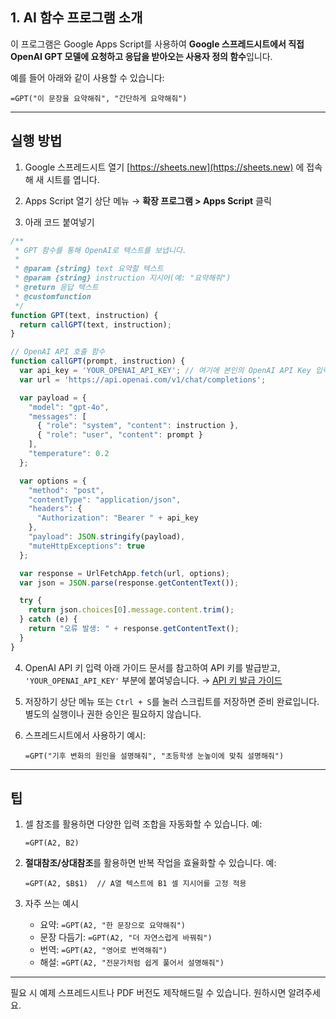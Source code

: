 
## 1. AI 함수 프로그램 소개

이 프로그램은 Google Apps Script를 사용하여 **Google 스프레드시트에서 직접 OpenAI GPT 모델에 요청하고 응답을 받아오는 사용자 정의 함수**입니다.

예를 들어 아래와 같이 사용할 수 있습니다:

```
=GPT("이 문장을 요약해줘", "간단하게 요약해줘")
```

---

## 실행 방법

1. Google 스프레드시트 열기
   [https://sheets.new](https://sheets.new) 에 접속해 새 시트를 엽니다.

2. Apps Script 열기
   상단 메뉴 → **확장 프로그램 > Apps Script** 클릭

3. 아래 코드 붙여넣기

```javascript
/**
 * GPT 함수를 통해 OpenAI로 텍스트를 보냅니다.
 *
 * @param {string} text 요약할 텍스트
 * @param {string} instruction 지시어(예: "요약해줘")
 * @return 응답 텍스트
 * @customfunction
 */
function GPT(text, instruction) {
  return callGPT(text, instruction);
}

// OpenAI API 호출 함수
function callGPT(prompt, instruction) {
  var api_key = 'YOUR_OPENAI_API_KEY'; // 여기에 본인의 OpenAI API Key 입력
  var url = 'https://api.openai.com/v1/chat/completions';

  var payload = {
    "model": "gpt-4o",
    "messages": [
      { "role": "system", "content": instruction },
      { "role": "user", "content": prompt }
    ],
    "temperature": 0.2
  };

  var options = {
    "method": "post",
    "contentType": "application/json",
    "headers": {
      "Authorization": "Bearer " + api_key
    },
    "payload": JSON.stringify(payload),
    "muteHttpExceptions": true
  };

  var response = UrlFetchApp.fetch(url, options);
  var json = JSON.parse(response.getContentText());

  try {
    return json.choices[0].message.content.trim();
  } catch (e) {
    return "오류 발생: " + response.getContentText();
  }
}
```

4. OpenAI API 키 입력
   아래 가이드 문서를 참고하여 API 키를 발급받고, `'YOUR_OPENAI_API_KEY'` 부분에 붙여넣습니다.
   → [API 키 발급 가이드](https://github.com/dabidstudio/dabidstudio_guides/blob/main/get-openai-api-key.md)

5. 저장하기
   상단 메뉴 또는 `Ctrl + S`를 눌러 스크립트를 저장하면 준비 완료입니다.
   별도의 실행이나 권한 승인은 필요하지 않습니다.

6. 스프레드시트에서 사용하기
   예시:

   ```
   =GPT("기후 변화의 원인을 설명해줘", "초등학생 눈높이에 맞춰 설명해줘")
   ```

---

## 팁

1. 셀 참조를 활용하면 다양한 입력 조합을 자동화할 수 있습니다.
   예:

   ```
   =GPT(A2, B2)
   ```

2. **절대참조/상대참조**를 활용하면 반복 작업을 효율화할 수 있습니다.
   예:

   ```
   =GPT(A2, $B$1)  // A열 텍스트에 B1 셀 지시어를 고정 적용
   ```

3. 자주 쓰는 예시

   * 요약: `=GPT(A2, "한 문장으로 요약해줘")`
   * 문장 다듬기: `=GPT(A2, "더 자연스럽게 바꿔줘")`
   * 번역: `=GPT(A2, "영어로 번역해줘")`
   * 해설: `=GPT(A2, "전문가처럼 쉽게 풀어서 설명해줘")`

---

필요 시 예제 스프레드시트나 PDF 버전도 제작해드릴 수 있습니다. 원하시면 알려주세요.
